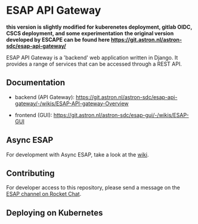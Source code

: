 # ESAP API Gateway

**this version is slightly modified for kuberenetes deployment, gitlab OIDC, CSCS deployment, and some experimentation**
**the original version developed by ESCAPE can be found here https://git.astron.nl/astron-sdc/esap-api-gateway/**

ESAP API Gateway is a 'backend' web application written in Django.
It provides a range of services that can be accessed through a REST API.

## Documentation
* backend (API Gateway): https://git.astron.nl/astron-sdc/esap-api-gateway/-/wikis/ESAP-API-gateway-Overview

* frontend (GUI): https://git.astron.nl/astron-sdc/esap-gui/-/wikis/ESAP-GUI

## Async ESAP

For development with Async ESAP, take a look at the [wiki](https://git.astron.nl/astron-sdc/esap-api-gateway/-/wikis/WIP/Asynchronous-ESAP).

## Contributing

For developer access to this repository, please send a message on the [ESAP channel on Rocket Chat](https://chat.escape2020.de/channel/esap).

## Deploying on Kubernetes


